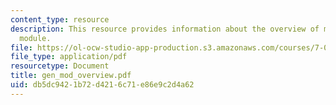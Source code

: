 ```yaml
---
content_type: resource
description: This resource provides information about the overview of microbial genetics
  module.
file: https://ol-ocw-studio-app-production.s3.amazonaws.com/courses/7-02-experimental-biology-communication-spring-2005/db5dc9421b72d4216c71e86e9c2d4a62_gen_mod_overview.pdf
file_type: application/pdf
resourcetype: Document
title: gen_mod_overview.pdf
uid: db5dc942-1b72-d421-6c71-e86e9c2d4a62
---
```

